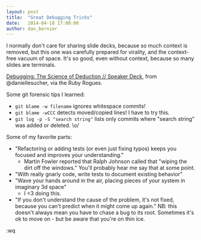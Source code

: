 ```yaml
---
layout: post
title:  "Great Debugging Tricks"
date:   2014-04-18 17:00:00
author: dan_bernier
---
```


I normally don't care for sharing slide decks, because so much context is removed, but this one was carefully prepared for virality, and the context-free vacuum of space. It's so good, even without context, because so many slides are terminals.

[Debugging: The Science of Deduction // Speaker Deck](https://speakerdeck.com/daniellesucher/debugging-the-science-of-deduction), from @daniellesucher, via the Ruby Rogues.

Some git forensic tips I learned:

- `git blame -w filename` ignores whitespace commits!
- `git blame -wCCC` detects moved/copied lines! I have to try this.
- `git log -p -S "search string"` lists only commits where "search string" was added or deleted. \o/

Some of my favorite parts:

- "Refactoring or adding tests (or even just fixing typos) keeps you focused and improves your understanding."
  - Martin Fowler reported that Ralph Johnson called that "wiping the dirt off the windows." You'll probably hear me say that at some point.
- "With really gnarly code, write tests to document existing behavior"
- "Wave your hands around in the air, placing pieces of your system in imaginary 3d space"
  - I <3 doing this.
- "If you don't understand the cause of the problem, it's not fixed, because you can't predict when it might come up again."
NB: this doesn't always mean you have to chase a bug to its root. Sometimes it's ok to move on - but be aware that you're on thin ice.

:wq
